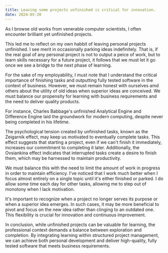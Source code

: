 ```yaml
---
title: Leaving some projects unfinished is critical for innovation.
date: 2024-05-20
---
```

As I browse old works from venerable computer scientists, I often encounter brilliant yet unfinished projects.

This led me to reflect on my own habbit of leaving personal projects unfinished. I see merit in occasionally parking ideas indefinitely. That is, if the real goal of any personal project is not to output a peice of work, but to learn skills necessary for a future project, it follows that we must let it go once we see a bridge to the next phase of learning.

For the sake of my employability, I must note that I understand the critical importance of finishing tasks and outputting fully tested software in the context of business. However, we must remain honest with ourselves amd others about the utility of old ideas when superior ideas are conceived. We must balance our propensity for learning with business requirements and the need to deliver quality products.

For instance, Charles Babbage's unfinished Analytical Engine and Difference Engine laid the groundwork for modern computing, despite never being completed in his lifetime.

The psychological tension created by unfinished tasks, known as the Zeigarnik effect, may keep us motivated to eventually complete tasks. This effect suggests that starting a project, even if we can't finish it immediately, increases our commitment to completing it later. Additionally, the Ovsiankina effect indicates that interrupted tasks create a desire to finish them, which may be harnessed to maintain productivity.

We must balance this with the need to limit the amount of work in progress in order to maintain efficiency. I've noticed that I work much better when I focus almost entirely on a single topic until it's either finished or parked. I do allow some time each day for other tasks, allowing me to step out of monotony when I lack motivation.

It's important to recognize when a project no longer serves its purpose or when a superior idea emerges. In such cases, it may be more beneficial to pivot and focus on the new idea rather than clinging to an outdated one. This flexibility is crucial for innovation and continuous improvement.

In conclusion, while unfinished projects can be valuable for learning, the professional context demands a balance between exploration and completion. By integrating learning within structured project management, we can achieve both personal development and deliver high-quality, fully tested software that meets business requirements.